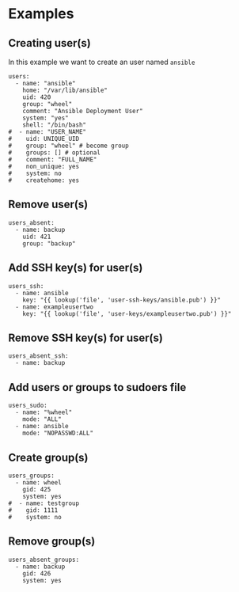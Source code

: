 # Examples

## Creating user(s)
In this example we want to create an user named `ansible`
```
users:
  - name: "ansible"
    home: "/var/lib/ansible"
    uid: 420
    group: "wheel"
    comment: "Ansible Deployment User"
    system: "yes"
    shell: "/bin/bash"
#  - name: "USER_NAME"
#    uid: UNIQUE_UID
#    group: "wheel" # become group
#    groups: [] # optional
#    comment: "FULL_NAME"
#    non_unique: yes
#    system: no
#    createhome: yes
```

## Remove user(s)
```
users_absent:
  - name: backup
    uid: 421
    group: "backup"
```

## Add SSH key(s) for user(s)
```
users_ssh:
  - name: ansible
    key: "{{ lookup('file', 'user-ssh-keys/ansible.pub') }}"
  - name: exampleusertwo
    key: "{{ lookup('file', 'user-keys/exampleusertwo.pub') }}"
```

## Remove SSH key(s) for user(s)
```
users_absent_ssh:
  - name: backup
```

## Add users or groups to sudoers file
```
users_sudo:
  - name: "%wheel"
    mode: "ALL"
  - name: ansible
    mode: "NOPASSWD:ALL"
```

## Create group(s)
```
users_groups:
  - name: wheel
    gid: 425
    system: yes
#  - name: testgroup
#    gid: 1111
#    system: no
```

## Remove group(s)
```
users_absent_groups:
  - name: backup
    gid: 426
    system: yes
```
